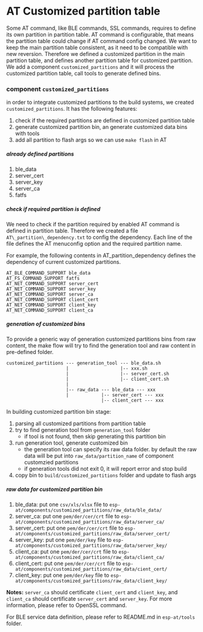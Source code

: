# AT Customized partition table

Some AT command, like BLE commands, SSL commands, requires to define its own partition in partition table.
AT command is configurable, that means the partition table could change if AT command config changed.
We want to keep the main partition table consistent, as it need to be compatible with new reversion.
Therefore we defined a customized partition in the main partition table, and defines another partition table for customized partition.
We add a component `customized_partitions` and it will process the customized partition table, call tools to generate defined bins.

### component `customized_partitions`

in order to integrate customized partitions to the build systems, we created `customized_partitions`. It has the following features:

1. check if the required partitions are defined in customized partition table
2. generate customized partition bin, an generate customized data bins with tools
3. add all partition to flash args so we can use `make flash` in AT

##### already defined partitions
1. ble_data
2. server_cert
3. server_key
4. server_ca
5. fatfs

##### check if required partition is defined
We need to check if the partition required by enabled AT command is defined in partition table. Therefore we created a file `AT\_partition\_dependency.txt` to config the dependency. Each line of the file defines the AT menuconfig option and the required partition name.

For example, the following contents in AT\_partition\_dependency defines the dependency of current customized partitions.

```
AT_BLE_COMMAND_SUPPORT ble_data
AT_FS_COMMAND_SUPPORT fatfs
AT_NET_COMMAND_SUPPORT server_cert
AT_NET_COMMAND_SUPPORT server_key
AT_NET_COMMAND_SUPPORT server_ca
AT_NET_COMMAND_SUPPORT client_cert
AT_NET_COMMAND_SUPPORT client_key
AT_NET_COMMAND_SUPPORT client_ca
```

##### generation of customized bins
To provide a generic way of generation customized partitions bins from raw content, the make flow will try to find the generation tool and raw content in pre-defined folder.

```
customized_partitions --- generation_tool --- ble_data.sh
                      |                   |-- xxx.sh
                      |                   |-- server_cert.sh
                      |                   |-- client_cert.sh
                      |
                      |-- raw_data --- ble_data --- xxx
                      |            |-- server_cert --- xxx
                                   |-- client_cert --- xxx
```

In building customized partition bin stage:

1. parsing all customized partitions from partition table
2. try to find generation tool from `generation_tool` folder
    * if tool is not found, then skip generating this partition bin
3. run generation tool, generate customized bin
    * the generation tool can specify its raw data folder. by default the raw data will be put into `raw_data/partition_name` of component customzied partitions
    * if generation tools did not exit 0, it will report error and stop build
4. copy bin to `build/customized_partitions` folder and update to flash args

##### raw data for customized partition bin

1. ble_data: put one `csv/xls/xlsx` file to `esp-at/components/customized_partitions/raw_data/ble_data/`
2. server_ca: put one `pem/der/cer/crt` file to `esp-at/components/customized_partitions/raw_data/server_ca/`
3. server_cert: put one `pem/der/cer/crt` file to `esp-at/components/customized_partitions/raw_data/server_cert/`
4. server_key: put one `pem/der/key` file to `esp-at/components/customized_partitions/raw_data/server_key/`
5. client_ca: put one `pem/der/cer/crt` file to `esp-at/components/customized_partitions/raw_data/client_ca/`
6. client_cert: put one `pem/der/cer/crt` file to `esp-at/components/customized_partitions/raw_data/cient_cert/`
7. client_key: put one `pem/der/key` file to `esp-at/components/customized_partitions/raw_data/client_key/`

**Notes:** `server_ca` should certificate `client_cert` and `client_key`, and `client_ca` should certificate `server_cert` and `server_key`. For more information, please refer to OpenSSL command.  

For BLE service data definition, please refer to README.md in `esp-at/tools` folder.
